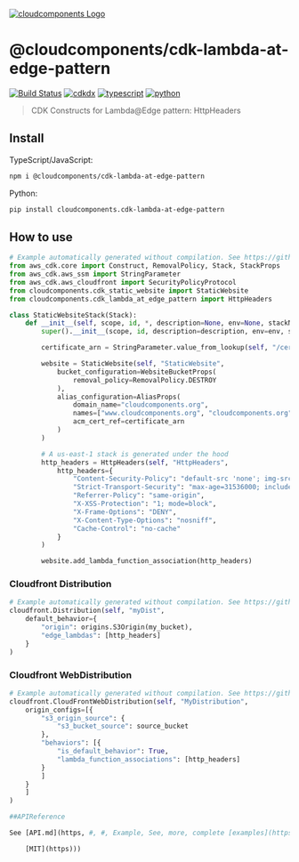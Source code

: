 [![cloudcomponents Logo](https://raw.githubusercontent.com/cloudcomponents/cdk-constructs/master/logo.png)](https://github.com/cloudcomponents/cdk-constructs)

# @cloudcomponents/cdk-lambda-at-edge-pattern

[![Build Status](https://travis-ci.org/cloudcomponents/cdk-constructs.svg?branch=master)](https://travis-ci.org/cloudcomponents/cdk-constructs)
[![cdkdx](https://img.shields.io/badge/buildtool-cdkdx-blue.svg)](https://github.com/hupe1980/cdkdx)
[![typescript](https://img.shields.io/badge/jsii-typescript-blueviolet.svg)](https://www.npmjs.com/package/@cloudcomponents/cdk-lambda-at-edge-pattern)
[![python](https://img.shields.io/badge/jsii-python-blueviolet.svg)](https://pypi.org/project/cloudcomponents.cdk-lambda-at-edge-pattern/)

> CDK Constructs for Lambda@Edge pattern: HttpHeaders

## Install

TypeScript/JavaScript:

```bash
npm i @cloudcomponents/cdk-lambda-at-edge-pattern
```

Python:

```bash
pip install cloudcomponents.cdk-lambda-at-edge-pattern
```

## How to use

```python
# Example automatically generated without compilation. See https://github.com/aws/jsii/issues/826
from aws_cdk.core import Construct, RemovalPolicy, Stack, StackProps
from aws_cdk.aws_ssm import StringParameter
from aws_cdk.aws_cloudfront import SecurityPolicyProtocol
from cloudcomponents.cdk_static_website import StaticWebsite
from cloudcomponents.cdk_lambda_at_edge_pattern import HttpHeaders

class StaticWebsiteStack(Stack):
    def __init__(self, scope, id, *, description=None, env=None, stackName=None, tags=None, synthesizer=None, terminationProtection=None):
        super().__init__(scope, id, description=description, env=env, stackName=stackName, tags=tags, synthesizer=synthesizer, terminationProtection=terminationProtection)

        certificate_arn = StringParameter.value_from_lookup(self, "/certificate/cloudcomponents.org")

        website = StaticWebsite(self, "StaticWebsite",
            bucket_configuration=WebsiteBucketProps(
                removal_policy=RemovalPolicy.DESTROY
            ),
            alias_configuration=AliasProps(
                domain_name="cloudcomponents.org",
                names=["www.cloudcomponents.org", "cloudcomponents.org"],
                acm_cert_ref=certificate_arn
            )
        )

        # A us-east-1 stack is generated under the hood
        http_headers = HttpHeaders(self, "HttpHeaders",
            http_headers={
                "Content-Security-Policy": "default-src 'none'; img-src 'self'; script-src 'self'; style-src 'self' 'unsafe-inline'; object-src 'none'; connect-src 'self'",
                "Strict-Transport-Security": "max-age=31536000; includeSubdomains; preload",
                "Referrer-Policy": "same-origin",
                "X-XSS-Protection": "1; mode=block",
                "X-Frame-Options": "DENY",
                "X-Content-Type-Options": "nosniff",
                "Cache-Control": "no-cache"
            }
        )

        website.add_lambda_function_association(http_headers)
```

### Cloudfront Distribution

```python
# Example automatically generated without compilation. See https://github.com/aws/jsii/issues/826
cloudfront.Distribution(self, "myDist",
    default_behavior={
        "origin": origins.S3Origin(my_bucket),
        "edge_lambdas": [http_headers]
    }
)
```

### Cloudfront WebDistribution

```python
# Example automatically generated without compilation. See https://github.com/aws/jsii/issues/826
cloudfront.CloudFrontWebDistribution(self, "MyDistribution",
    origin_configs=[{
        "s3_origin_source": {
            "s3_bucket_source": source_bucket
        },
        "behaviors": [{
            "is_default_behavior": True,
            "lambda_function_associations": [http_headers]
        }
        ]
    }
    ]
)

##APIReference

See [API.md](https, #, #, Example, See, more, complete [examples](https, #, #, License

    [MIT](https)))
```
